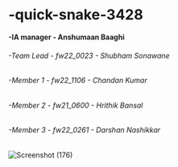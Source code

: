 # -quick-snake-3428

**-IA manager - Anshumaan Baaghi**

###### -Team Lead - fw22_0023 - Shubham Sonawane
###### -Member 1 - fw22_1106 - Chandan Kumar
###### -Member 2 - fw21_0600 - Hrithik Bansal
###### -Member 3 - fw22_0261 - Darshan Nashikkar

![Screenshot (176)](https://user-images.githubusercontent.com/111420558/213666337-39d311f8-4d79-42ed-b495-b17e2a852323.png)


